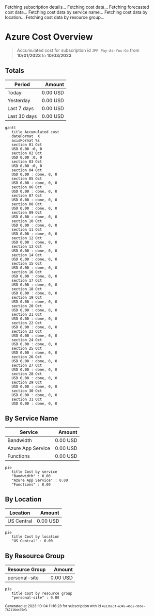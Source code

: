 Fetching subscription details...
Fetching cost data...
Fetching forecasted cost data...
Fetching cost data by service name...
Fetching cost data by location...
Fetching cost data by resource group...
# Azure Cost Overview

> Accumulated cost for subscription id `JPF Pay-As-You-Go` from **10/01/2023** to **10/03/2023**

## Totals

|Period|Amount|
|---|---:|
|Today|0.00 USD|
|Yesterday|0.00 USD|
|Last 7 days|0.00 USD|
|Last 30 days|0.00 USD|

```mermaid
gantt
   title Accumulated cost
   dateFormat  X
   axisFormat %s
   section 01 Oct
   USD 0.00 :0, 0
   section 02 Oct
   USD 0.00 :0, 0
   section 03 Oct
   USD 0.00 :0, 0
   section 04 Oct
   USD 0.00 : done, 0, 0
   section 05 Oct
   USD 0.00 : done, 0, 0
   section 06 Oct
   USD 0.00 : done, 0, 0
   section 07 Oct
   USD 0.00 : done, 0, 0
   section 08 Oct
   USD 0.00 : done, 0, 0
   section 09 Oct
   USD 0.00 : done, 0, 0
   section 10 Oct
   USD 0.00 : done, 0, 0
   section 11 Oct
   USD 0.00 : done, 0, 0
   section 12 Oct
   USD 0.00 : done, 0, 0
   section 13 Oct
   USD 0.00 : done, 0, 0
   section 14 Oct
   USD 0.00 : done, 0, 0
   section 15 Oct
   USD 0.00 : done, 0, 0
   section 16 Oct
   USD 0.00 : done, 0, 0
   section 17 Oct
   USD 0.00 : done, 0, 0
   section 18 Oct
   USD 0.00 : done, 0, 0
   section 19 Oct
   USD 0.00 : done, 0, 0
   section 20 Oct
   USD 0.00 : done, 0, 0
   section 21 Oct
   USD 0.00 : done, 0, 0
   section 22 Oct
   USD 0.00 : done, 0, 0
   section 23 Oct
   USD 0.00 : done, 0, 0
   section 24 Oct
   USD 0.00 : done, 0, 0
   section 25 Oct
   USD 0.00 : done, 0, 0
   section 26 Oct
   USD 0.00 : done, 0, 0
   section 27 Oct
   USD 0.00 : done, 0, 0
   section 28 Oct
   USD 0.00 : done, 0, 0
   section 29 Oct
   USD 0.00 : done, 0, 0
   section 30 Oct
   USD 0.00 : done, 0, 0
   section 31 Oct
   USD 0.00 : done, 0, 0
```

## By Service Name

|Service|Amount|
|---|---:|
|Bandwidth|0.00 USD|
|Azure App Service|0.00 USD|
|Functions|0.00 USD|

```mermaid
pie
   title Cost by service
   "Bandwidth" : 0.00
   "Azure App Service" : 0.00
   "Functions" : 0.00
```

## By Location

|Location|Amount|
|---|---:|
|US Central|0.00 USD|

```mermaid
pie
   title Cost by location
   "US Central" : 0.00
```

## By Resource Group

|Resource Group|Amount|
|---|---:|
|personal-site|0.00 USD|

```mermaid
pie
   title Cost by resource group
   "personal-site" : 0.00
```

<sup>Generated at 2023-10-04 11:16:28 for subscription with id `4913be3f-a345-4652-9bba-767418dd25e3`</sup>
